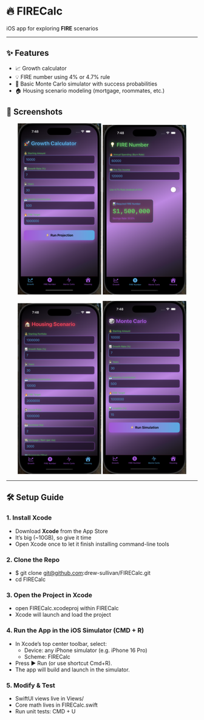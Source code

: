 # 🔥 FIRECalc

iOS app for exploring **FIRE** scenarios

---

## ✨ Features
- 📈 Growth calculator  
- 💡 FIRE number using 4% or 4.7% rule
- 🎲 Basic Monte Carlo simulator with success probabilities  
- 🏠 Housing scenario modeling (mortgage, roommates, etc.)

## 📸 Screenshots

<p align="center">
  <img src="docs/growth.png" alt="Growth Calculator" width="220"/>
  <img src="docs/fire.png" alt="FIRE Number" width="220"/>
</p>

<p align="center">
  <img src="docs/housing.png" alt="Housing Scenario" width="220"/>
  <img src="docs/monte_carlo.png" alt="Monte Carlo" width="220"/>
</p>

---

## 🛠️ Setup Guide

### 1. Install Xcode
- Download **Xcode** from the App Store
- It’s big (~10GB), so give it time
- Open Xcode once to let it finish installing command-line tools

### 2. Clone the Repo
- $ git clone git@github.com:drew-sullivan/FIRECalc.git
- cd FIRECalc

### 3. Open the Project in Xcode
- open FIRECalc.xcodeproj within FIRECalc
- Xcode will launch and load the project

### 4. Run the App in the iOS Simulator (CMD + R)
- In Xcode’s top center toolbar, select:
    - Device: any iPhone simulator (e.g. iPhone 16 Pro)
    - Scheme: FIRECalc
- Press ▶ Run (or use shortcut Cmd+R).
- The app will build and launch in the simulator.

### 5. Modify & Test
- SwiftUI views live in Views/
- Core math lives in FIRECalc.swift
- Run unit tests: CMD + U
